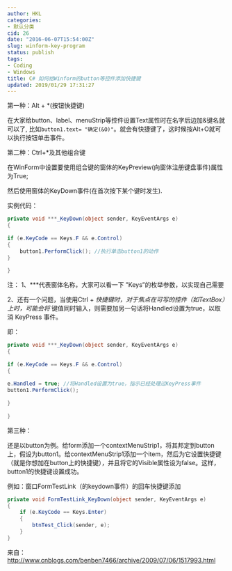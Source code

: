 ```yaml
---
author: HKL
categories:
- 默认分类
cid: 26
date: "2016-06-07T15:54:00Z"
slug: winform-key-program
status: publish
tags:
- Coding
- Windows
title: C# 如何给Winform的button等控件添加快捷键
updated: 2019/01/29 17:31:27
---
```



第一种：Alt + *(按钮快捷键)    
    
在大家给button、label、menuStrip等控件设置Text属性时在名字后边加&键名就可以了,
比如`button1.text= "确定(&O)"`。就会有快捷键了，这时候按Alt+O就可以执行按钮单击事件。    
    
    
第二种：Ctrl+*及其他组合键    
    
在WinForm中设置要使用组合键的窗体的KeyPreview(向窗体注册键盘事件)属性为True;    
    
然后使用窗体的KeyDown事件(在首次按下某个键时发生).    
    
实例代码： 


<!--more-->


   
```csharp
private void ***_KeyDown(object sender, KeyEventArgs e)    
{    
    
if (e.KeyCode == Keys.F && e.Control)    
{    
    button1.PerformClick(); //执行单击button1的动作    
}    
    
}    
```
 
注：
1、\***代表窗体名称，大家可以看一下 ”Keys”的枚举参数，以实现自己需要    
    
2、还有一个问题，当使用Ctrl + *快捷键时，对于焦点在可写的控件（如TextBox）上时，可能会将* 键值同时输入，则需要加另一句话将Handled设置为true，以取消 KeyPress 事件。    
    
即：    
```csharp
private void ***_KeyDown(object sender, KeyEventArgs e)    
{    
    
if (e.KeyCode == Keys.F && e.Control)    
{    
    
e.Handled = true; //将Handled设置为true，指示已经处理过KeyPress事件    
button1.PerformClick();     
    
}    
    
}    
```  
    
第三种：    
    
还是以button为例。给form添加一个contextMenuStrip1，将其邦定到button上，假设为button1。给contextMenuStrip1添加一个item，然后为它设置快捷键（就是你想加在button上的快捷键），并且将它的Visible属性设为false。这样，button1的快捷键设置成功。    

例如：窗口FormTestLink（的keydown事件）的回车快捷键添加
```csharp
private void FormTestLink_KeyDown(object sender, KeyEventArgs e)    
{    
    if (e.KeyCode == Keys.Enter)    
    {    
        btnTest_Click(sender, e);    
    }    
}        
```


来自：http://www.cnblogs.com/benben7466/archive/2009/07/06/1517993.html    
